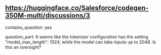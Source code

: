 ## https://huggingface.co/Salesforce/codegen-350M-multi/discussions/3

contains_question: yes

question_part: It seems like the tokenizer configuration has the setting "model_max_length": 1024, while the model can take inputs up to 2048. Is this an oversight?